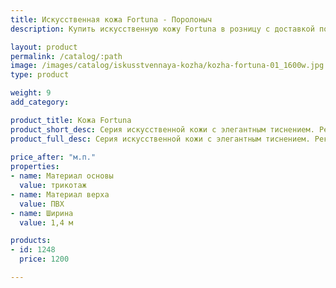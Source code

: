 ```yaml
---
title: Искусственная кожа Fortuna - Поролоныч
description: Купить искусственную кожу Fortuna в розницу с доставкой по Москве.

layout: product
permalink: /catalog/:path
image: /images/catalog/iskusstvennaya-kozha/kozha-fortuna-01_1600w.jpg
type: product

weight: 9
add_category: 

product_title: Кожа Fortuna
product_short_desc: Серия искусственной кожи с элегантным тиснением. Рекомендуется использовать для оформления несущих нагрузку мягких деталей мебели и обивки мебельных конструкций.
product_full_desc: Серия искусственной кожи с элегантным тиснением. Рекомендуется использовать для оформления несущих нагрузку мягких деталей мебели и обивки мебельных конструкций.
        
price_after: "м.п."
properties:
- name: Материал основы
  value: трикотаж
- name: Материал верха
  value: ПВХ
- name: Ширина
  value: 1,4 м

products:
- id: 1248
  price: 1200

---
```

